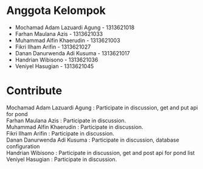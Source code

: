 # Anggota Kelompok
- Mochamad Adam Lazuardi Agung - 1313621018
- Farhan Maulana Azis - 1313621033
- Muhammad Alfin Khaerudin - 1313621003
- Fikri Ilham Arifin - 1313621027 
- Danan Danurwenda Adi Kusuma - 1313621017 
- Handrian Wibisono - 1313621036
- Veniyel Hasugian - 1313621045

# Contribute
Mochamad Adam Lazuardi Agung : Participate in discussion, get and put api for pond <br>
Farhan Maulana Azis : Participate in discussion. <br>
Muhammad Alfin Khaerudin : Participate in discussion. <br>
Fikri Ilham Arifin : Participate in discussion. <br>
Danan Danurwenda Adi Kusuma : Participate in discussion, database configuration<br>
Handrian Wibisono : Participate in discussion, get and post api for pond list <br>
Veniyel Hasugian : Participate in discussion. <br>
